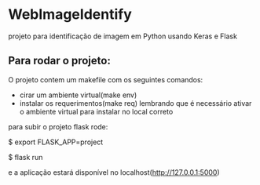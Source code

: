 # WebImageIdentify
projeto para identificação de imagem em Python usando Keras e Flask
## Para rodar o projeto:
O projeto contem um makefile com os seguintes comandos:

 * cirar um ambiente virtual(make env)
 * instalar os requerimentos(make req) lembrando que é necessário ativar o ambiente virtual para instalar no local correto

para subir o projeto flask rode:

$ export FLASK_APP=project

$ flask run

e a aplicação estará disponível no localhost(http://127.0.0.1:5000)

